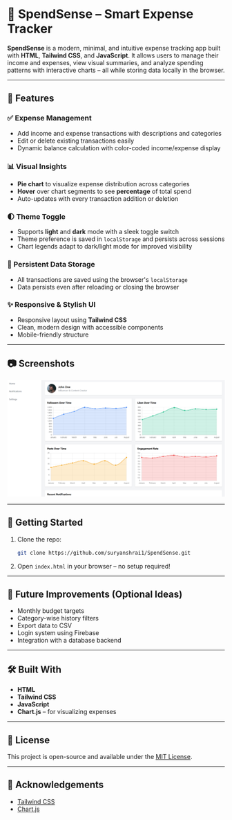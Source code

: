 # 💸 SpendSense – Smart Expense Tracker

**SpendSense** is a modern, minimal, and intuitive expense tracking app built with **HTML**, **Tailwind CSS**, and **JavaScript**. It allows users to manage their income and expenses, view visual summaries, and analyze spending patterns with interactive charts – all while storing data locally in the browser.

---

## 🌟 Features

### ✅ Expense Management
- Add income and expense transactions with descriptions and categories
- Edit or delete existing transactions easily
- Dynamic balance calculation with color-coded income/expense display

### 📊 Visual Insights
- **Pie chart** to visualize expense distribution across categories
- **Hover** over chart segments to see **percentage** of total spend
- Auto-updates with every transaction addition or deletion

### 🌓 Theme Toggle
- Supports **light** and **dark** mode with a sleek toggle switch
- Theme preference is saved in `localStorage` and persists across sessions
- Chart legends adapt to dark/light mode for improved visibility

### 💾 Persistent Data Storage
- All transactions are saved using the browser's `localStorage`
- Data persists even after reloading or closing the browser

### ✨ Responsive & Stylish UI
- Responsive layout using **Tailwind CSS**
- Clean, modern design with accessible components
- Mobile-friendly structure

---

## 📷 Screenshots

![UI](image.png)

---

## 🚀 Getting Started

1. Clone the repo:
   ```bash
   git clone https://github.com/suryanshrai1/SpendSense.git
   ```
2. Open `index.html` in your browser – no setup required!

---

## 📌 Future Improvements (Optional Ideas)
- Monthly budget targets
- Category-wise history filters
- Export data to CSV
- Login system using Firebase
- Integration with a database backend

---

## 🛠️ Built With
- **HTML**
- **Tailwind CSS**
- **JavaScript**
- **Chart.js** – for visualizing expenses

---

## 📄 License

This project is open-source and available under the [MIT License](LICENSE).

---

## 🙌 Acknowledgements
- [Tailwind CSS](https://tailwindcss.com/)
- [Chart.js](https://www.chartjs.org/)
```

